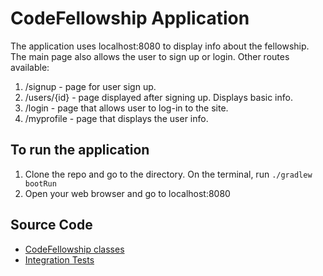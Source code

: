 # CodeFellowship Application
The application uses localhost:8080 to display info about the fellowship. The main page also allows the user to sign up or login. Other routes available:
1. /signup - page for user sign up.
2. /users/{id} - page displayed after signing up. Displays basic info.
3. /login - page that allows user to log-in to the site.
4. /myprofile - page that displays the user info.

## To run the application
1. Clone the repo and go to the directory. On the terminal, run `./gradlew bootRun`
2. Open your web browser and go to localhost:8080

## Source Code
* [CodeFellowship classes](./src/main/java/com.fernj.lab401.codefellowship)
* [Integration Tests](./src/test/java/com.fernj.lab401.codefellowship)